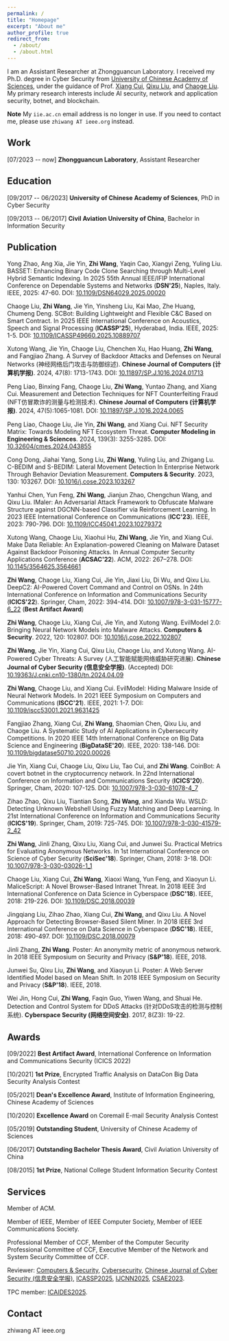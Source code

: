 ```yaml
---
permalink: /
title: "Homepage"
excerpt: "About me"
author_profile: true
redirect_from: 
  - /about/
  - /about.html
---
```


I am an Assistant Researcher at Zhongguancun Laboratory. I received my Ph.D. degree in Cyber Security from [University of Chinese Academy of Sciences](https://english.ucas.ac.cn/), under the guidance of Prof. [Xiang Cui](https://people.ucas.ac.cn/~0040784), [Qixu Liu](https://people.ucas.ac.cn/~liuqixu), and [Chaoge Liu](https://people.ucas.ac.cn/~liuchaoge). 
My primary research interests include AI security, network and application security, botnet, and blockchain. 

**Note** My `iie.ac.cn` email address is no longer in use. If you need to contact me, please use `zhiwang AT ieee.org` instead.

Work
---
\[07/2023 -- now\] **Zhongguancun Laboratory**, Assistant Researcher


Education
---

\[09/2017 -- 06/2023\] **University of Chinese Academy of Sciences**, PhD in Cyber Security

\[09/2013 -- 06/2017\] **Civil Aviation University of China**, Bachelor in Information Security


Publication 
---

Yong Zhao, Ang Xia, Jie Yin, **Zhi Wang**, Yaqin Cao, Xiangyi Zeng, Yuling Liu. BASSET: Enhancing Binary Code Clone Searching through Multi-Level Hybrid Semantic Indexing. In 2025 55th Annual IEEE/IFIP International Conference on Dependable Systems and Networks (**DSN'25**), Naples, Italy. IEEE, 2025: 47-60. DOI: [10.1109/DSN64029.2025.00020](https://doi.org/10.1109/DSN64029.2025.00020)

Chaoge Liu, **Zhi Wang**, Jie Yin, Yinsheng Liu, Kai Mao, Zhe Huang, Chumeng Deng. SCBot: Building Lightweight and Flexible C&C Based on Smart Contract. In 2025 IEEE International Conference on Acoustics, Speech and Signal Processing (**ICASSP'25**), Hyderabad, India. IEEE, 2025: 1-5. DOI: [10.1109/ICASSP49660.2025.10889707](https://doi.org/10.1109/ICASSP49660.2025.10889707)

Xutong Wang, Jie Yin, Chaoge Liu, Chenchen Xu, Hao Huang, **Zhi Wang**, and Fangjiao Zhang. A Survey of Backdoor Attacks and Defenses on Neural Networks (神经网络后门攻击与防御综述). **Chinese Journal of Computers (计算机学报)**. 2024, 47(8): 1713-1743. DOI: [10.11897/SP.J.1016.2024.01713](http://cjc.ict.ac.cn/online/onlinepaper/wxt-2024729175456.pdf)

Peng Liao, Binxing Fang, Chaoge Liu, **Zhi Wang**, Yuntao Zhang, and Xiang Cui. Measurement and Detection Techniques for NFT Counterfeiting Fraud (NFT仿冒欺诈的测量与检测技术). **Chinese Journal of Computers (计算机学报)**. 2024, 47(5):1065-1081. DOI: [10.11897/SP.J.1016.2024.0065](http://cjc.ict.ac.cn/online/onlinepaper/lp-202458160556.pdf)

Peng Liao, Chaoge Liu, Jie Yin, **Zhi Wang**, and Xiang Cui. NFT Security Matrix: Towards Modeling NFT Ecosystem Threat. **Computer Modeling in Engineering & Sciences**. 2024, 139(3): 3255-3285. DOI: [10.32604/cmes.2024.043855](https://10.32604/cmes.2024.043855)

Cong Dong, Jiahai Yang, Song Liu, **Zhi Wang**, Yuling Liu, and Zhigang Lu. C-BEDIM and S-BEDIM: Lateral Movement Detection In Enterprise Network Through Behavior Deviation Measurement. **Computers & Security**. 2023, 130: 103267. DOI: [10.1016/j.cose.2023.103267](https://doi.org/10.1016/j.cose.2023.103267)

Yanhui Chen, Yun Feng, **Zhi Wang**, Jianjun Zhao, Chengchun Wang, and Qixu Liu. IMaler: An Adversarial Attack Framework to Obfuscate Malware Structure against DGCNN-based Classifier via Reinforcement Learning. In 2023 IEEE International Conference on Communications (**ICC'23**). IEEE, 2023: 790-796. DOI: [10.1109/ICC45041.2023.10279372](https://doi.org/10.1109/ICC45041.2023.10279372)

Xutong Wang, Chaoge Liu, Xiaohui Hu, **Zhi Wang**, Jie Yin, and Xiang Cui. Make Data Reliable: An Explanation-powered Cleaning on Malware Dataset Against Backdoor Poisoning Attacks. In Annual Computer Security Applications Conference (**ACSAC'22**). ACM, 2022: 267–278. DOI: [10.1145/3564625.3564661](https://doi.org/10.1145/3564625.3564661)

**Zhi Wang**, Chaoge Liu, Xiang Cui, Jie Yin, Jiaxi Liu, Di Wu, and Qixu Liu. DeepC2: AI-Powered Covert Command and Control on OSNs. In 24th International Conference on Information and Communications Security (**ICICS'22**). Springer, Cham, 2022: 394-414. DOI: [10.1007/978-3-031-15777-6_22](https://doi.org/10.1007/978-3-031-15777-6_22) (**Best Artifact Award**)

**Zhi Wang**, Chaoge Liu, Xiang Cui, Jie Yin, and Xutong Wang. EvilModel 2.0: Bringing Neural Network Models into Malware Attacks. **Computers & Security**. 2022, 120: 102807. DOI: [10.1016/j.cose.2022.102807](https://doi.org/10.1016/j.cose.2022.102807) 

**Zhi Wang**, Jie Yin, Xiang Cui, Qixu Liu, Chaoge Liu, and Xutong Wang. AI-Powered Cyber Threats: A Survey (人工智能赋能网络威胁研究进展). **Chinese Journal of Cyber Security (信息安全学报)**. (Accepted) DOI: [10.19363/J.cnki.cn10-1380/tn.2024.04.09](https://jcs.iie.ac.cn/xxaqxb/ch/reader/view_abstract.aspx?doi=10.19363/J.cnki.cn10-1380/tn.2024.04.09)

**Zhi Wang**, Chaoge Liu, and Xiang Cui. EvilModel: Hiding Malware Inside of Neural Network Models. In 2021 IEEE Symposium on Computers and Communications (**ISCC'21**). IEEE, 2021: 1-7. DOI: [10.1109/iscc53001.2021.9631425](https://doi.org/10.1109/iscc53001.2021.9631425) 

Fangjiao Zhang, Xiang Cui, **Zhi Wang**, Shaomian Chen, Qixu Liu, and Chaoge Liu. A Systematic Study of AI Applications in Cybersecurity Competitions. In 2020 IEEE 14th International Conference on Big Data Science and Engineering (**BigDataSE'20**). IEEE, 2020: 138-146. DOI: [10.1109/bigdatase50710.2020.00026](https://doi.org/10.1109/bigdatase50710.2020.00026)

Jie Yin, Xiang Cui, Chaoge Liu, Qixu Liu, Tao Cui, and **Zhi Wang**. CoinBot: A covert botnet in the cryptocurrency network. In 22nd International Conference on Information and Communications Security (**ICICS'20**). Springer, Cham, 2020: 107-125. DOI: [10.1007/978-3-030-61078-4_7](https://doi.org/10.1007/978-3-030-61078-4_7)

Zihao Zhao, Qixu Liu, Tiantian Song, **Zhi Wang**, and Xianda Wu. WSLD: Detecting Unknown Webshell Using Fuzzy Matching and Deep Learning. In 21st International Conference on Information and Communications Security (**ICICS'19**). Springer, Cham, 2019: 725-745. DOI: [10.1007/978-3-030-41579-2_42](https://doi.org/10.1007/978-3-030-41579-2_42)

**Zhi Wang**, Jinli Zhang, Qixu Liu, Xiang Cui, and Junwei Su. Practical Metrics for Evaluating Anonymous Networks. In 1st International Conference on Science of Cyber Security (**SciSec'18**). Springer, Cham, 2018: 3-18. DOI: [10.1007/978-3-030-03026-1_1](https://doi.org/10.1007/978-3-030-03026-1_1)

Chaoge Liu, Xiang Cui, **Zhi Wang**, Xiaoxi Wang, Yun Feng, and Xiaoyun Li. MaliceScript: A Novel Browser-Based Intranet Threat. In 2018 IEEE 3rd International Conference on Data Science in Cyberspace (**DSC'18**). IEEE, 2018: 219-226. DOI: [10.1109/DSC.2018.00039](https://doi.org/10.1109/DSC.2018.00039)

Jingqiang Liu, Zihao Zhao, Xiang Cui, **Zhi Wang**, and Qixu Liu. A Novel Approach for Detecting Browser-Based Silent Miner. In 2018 IEEE 3rd International Conference on Data Science in Cyberspace (**DSC'18**). IEEE, 2018: 490-497. DOI: [10.1109/DSC.2018.00079](https://doi.org/10.1109/DSC.2018.00079)

Jinli Zhang, **Zhi Wang**. Poster: An anonymity metric of anonymous network. In 2018 IEEE Symposium on Security and Privacy (**S&P'18**). IEEE, 2018. 

Junwei Su, Qixu Liu, **Zhi Wang**, and Xiaoyun Li. Poster: A Web Server Identified Model based on Mean Shift. In 2018 IEEE Symposium on Security and Privacy (**S&P'18**). IEEE, 2018. 

Wei Jin, Hong Cui, **Zhi Wang**, Faqin Guo, Yiwen Wang, and Shuai He. Detection and Control System for DDoS Attacks (针对DDoS攻击的检测与控制系统). **Cyberspace Security (网络空间安全)**. 2017, 8(Z3): 19-22.


Awards
---

\[09/2022\] **Best Artifact Award**, International Conference on Information and Communications Security (ICICS 2022) 

\[10/2021\] **1st Prize**, Encrypted Traffic Analysis on DataCon Big Data Security Analysis Contest 

\[05/2021\] **Dean's Excellence Award**, Institute of Information Engineering, Chinese Academy of Sciences 

\[10/2020\] **Excellence Award** on Coremail E-mail Security Analysis Contest 

\[05/2019\] **Outstanding Student**, University of Chinese Academy of Sciences 

\[06/2017\] **Outstanding Bachelor Thesis Award**, Civil Aviation University of China 

\[08/2015\] **1st Prize**, National College Student Information Security Contest 

Services
---

Member of ACM.

Member of IEEE, Member of IEEE Computer Society, Member of IEEE Communications Society.

Professional Member of CCF, Member of the Computer Security Professional Committee of CCF, Executive Member of the Network and System Security Committee of CCF.

Reviewer: [Computers & Security](https://www.sciencedirect.com/journal/computers-and-security), [Cybersecurity](https://cybersecurity.springeropen.com/), [Chinese Journal of Cyber Security (信息安全学报)](https://jcs.iie.ac.cn/xxaqxb/ch/index.aspx), [ICASSP2025](https://2025.ieeeicassp.org/), [IJCNN2025](https://2025.ijcnn.org/), [CSAE2023](http://www.csaeconf.org/).

TPC member: [ICAIDES2025](https://icaides.untar.ac.id/).

Contact 
---
zhiwang AT ieee.org
